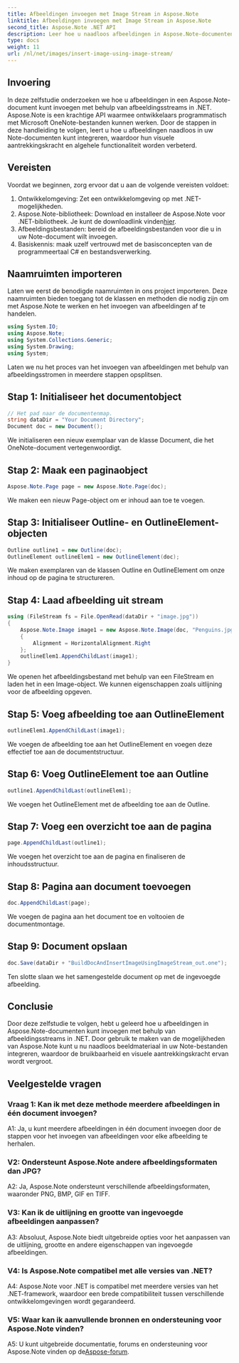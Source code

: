 ```yaml
---
title: Afbeeldingen invoegen met Image Stream in Aspose.Note
linktitle: Afbeeldingen invoegen met Image Stream in Aspose.Note
second_title: Aspose.Note .NET API
description: Leer hoe u naadloos afbeeldingen in Aspose.Note-documenten kunt invoegen met behulp van afbeeldingsstreams in .NET. Verbeter uw notitiebestanden moeiteloos met beelden.
type: docs
weight: 11
url: /nl/net/images/insert-image-using-image-stream/
---
```

## Invoering

In deze zelfstudie onderzoeken we hoe u afbeeldingen in een Aspose.Note-document kunt invoegen met behulp van afbeeldingsstreams in .NET. Aspose.Note is een krachtige API waarmee ontwikkelaars programmatisch met Microsoft OneNote-bestanden kunnen werken. Door de stappen in deze handleiding te volgen, leert u hoe u afbeeldingen naadloos in uw Note-documenten kunt integreren, waardoor hun visuele aantrekkingskracht en algehele functionaliteit worden verbeterd.

## Vereisten

Voordat we beginnen, zorg ervoor dat u aan de volgende vereisten voldoet:
1. Ontwikkelomgeving: Zet een ontwikkelomgeving op met .NET-mogelijkheden.
2.  Aspose.Note-bibliotheek: Download en installeer de Aspose.Note voor .NET-bibliotheek. Je kunt de downloadlink vinden[hier](https://releases.aspose.com/note/net/).
3. Afbeeldingsbestanden: bereid de afbeeldingsbestanden voor die u in uw Note-document wilt invoegen.
4. Basiskennis: maak uzelf vertrouwd met de basisconcepten van de programmeertaal C# en bestandsverwerking.

## Naamruimten importeren
Laten we eerst de benodigde naamruimten in ons project importeren. Deze naamruimten bieden toegang tot de klassen en methoden die nodig zijn om met Aspose.Note te werken en het invoegen van afbeeldingen af te handelen.

```csharp
using System.IO;
using Aspose.Note;
using System.Collections.Generic;
using System.Drawing;
using System;
```

Laten we nu het proces van het invoegen van afbeeldingen met behulp van afbeeldingsstromen in meerdere stappen opsplitsen.

## Stap 1: Initialiseer het documentobject
```csharp
// Het pad naar de documentenmap.
string dataDir = "Your Document Directory";
Document doc = new Document();
```
We initialiseren een nieuw exemplaar van de klasse Document, die het OneNote-document vertegenwoordigt.

## Stap 2: Maak een paginaobject
```csharp
Aspose.Note.Page page = new Aspose.Note.Page(doc);
```
We maken een nieuw Page-object om er inhoud aan toe te voegen.

## Stap 3: Initialiseer Outline- en OutlineElement-objecten
```csharp
Outline outline1 = new Outline(doc);
OutlineElement outlineElem1 = new OutlineElement(doc);
```
We maken exemplaren van de klassen Outline en OutlineElement om onze inhoud op de pagina te structureren.

## Stap 4: Laad afbeelding uit stream
```csharp
using (FileStream fs = File.OpenRead(dataDir + "image.jpg"))
{
    Aspose.Note.Image image1 = new Aspose.Note.Image(doc, "Penguins.jpg", fs)
    {
        Alignment = HorizontalAlignment.Right
    };
    outlineElem1.AppendChildLast(image1);
}
```
We openen het afbeeldingsbestand met behulp van een FileStream en laden het in een Image-object. We kunnen eigenschappen zoals uitlijning voor de afbeelding opgeven.

## Stap 5: Voeg afbeelding toe aan OutlineElement
```csharp
outlineElem1.AppendChildLast(image1);
```
We voegen de afbeelding toe aan het OutlineElement en voegen deze effectief toe aan de documentstructuur.

## Stap 6: Voeg OutlineElement toe aan Outline
```csharp
outline1.AppendChildLast(outlineElem1);
```
We voegen het OutlineElement met de afbeelding toe aan de Outline.

## Stap 7: Voeg een overzicht toe aan de pagina
```csharp
page.AppendChildLast(outline1);
```
We voegen het overzicht toe aan de pagina en finaliseren de inhoudsstructuur.

## Stap 8: Pagina aan document toevoegen
```csharp
doc.AppendChildLast(page);
```
We voegen de pagina aan het document toe en voltooien de documentmontage.

## Stap 9: Document opslaan
```csharp
doc.Save(dataDir + "BuildDocAndInsertImageUsingImageStream_out.one");
```
Ten slotte slaan we het samengestelde document op met de ingevoegde afbeelding.

## Conclusie
Door deze zelfstudie te volgen, hebt u geleerd hoe u afbeeldingen in Aspose.Note-documenten kunt invoegen met behulp van afbeeldingsstreams in .NET. Door gebruik te maken van de mogelijkheden van Aspose.Note kunt u nu naadloos beeldmateriaal in uw Note-bestanden integreren, waardoor de bruikbaarheid en visuele aantrekkingskracht ervan wordt vergroot.

## Veelgestelde vragen

### Vraag 1: Kan ik met deze methode meerdere afbeeldingen in één document invoegen?

A1: Ja, u kunt meerdere afbeeldingen in één document invoegen door de stappen voor het invoegen van afbeeldingen voor elke afbeelding te herhalen.

### V2: Ondersteunt Aspose.Note andere afbeeldingsformaten dan JPG?

A2: Ja, Aspose.Note ondersteunt verschillende afbeeldingsformaten, waaronder PNG, BMP, GIF en TIFF.

### V3: Kan ik de uitlijning en grootte van ingevoegde afbeeldingen aanpassen?

A3: Absoluut, Aspose.Note biedt uitgebreide opties voor het aanpassen van de uitlijning, grootte en andere eigenschappen van ingevoegde afbeeldingen.

### V4: Is Aspose.Note compatibel met alle versies van .NET?

A4: Aspose.Note voor .NET is compatibel met meerdere versies van het .NET-framework, waardoor een brede compatibiliteit tussen verschillende ontwikkelomgevingen wordt gegarandeerd.

### V5: Waar kan ik aanvullende bronnen en ondersteuning voor Aspose.Note vinden?

 A5: U kunt uitgebreide documentatie, forums en ondersteuning voor Aspose.Note vinden op de[Aspose-forum](https://forum.aspose.com/c/note/28).